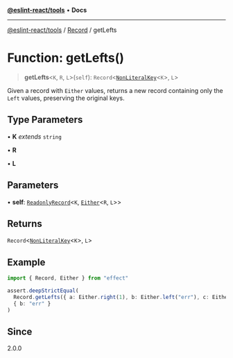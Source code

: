 [**@eslint-react/tools**](../../../README.md) • **Docs**

***

[@eslint-react/tools](../../../README.md) / [Record](../README.md) / getLefts

# Function: getLefts()

> **getLefts**\<`K`, `R`, `L`\>(`self`): `Record`\<[`NonLiteralKey`](../namespaces/ReadonlyRecord/type-aliases/NonLiteralKey.md)\<`K`\>, `L`\>

Given a record with `Either` values, returns a new record containing only the `Left` values, preserving the original keys.

## Type Parameters

• **K** *extends* `string`

• **R**

• **L**

## Parameters

• **self**: [`ReadonlyRecord`](../type-aliases/ReadonlyRecord.md)\<`K`, [`Either`](../../E/type-aliases/Either.md)\<`R`, `L`\>\>

## Returns

`Record`\<[`NonLiteralKey`](../namespaces/ReadonlyRecord/type-aliases/NonLiteralKey.md)\<`K`\>, `L`\>

## Example

```ts
import { Record, Either } from "effect"

assert.deepStrictEqual(
  Record.getLefts({ a: Either.right(1), b: Either.left("err"), c: Either.right(2) }),
  { b: "err" }
)
```

## Since

2.0.0
